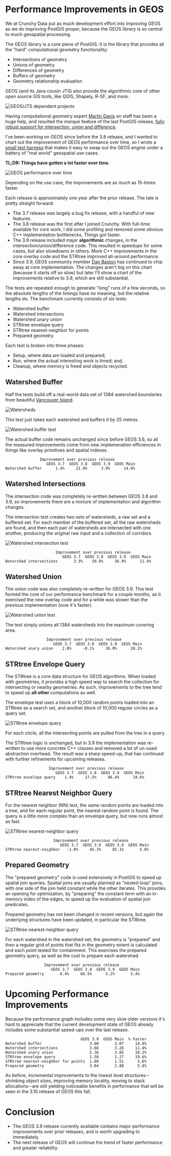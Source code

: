 # Performance Improvements in GEOS

We at Crunchy Data put as much development effort into improving GEOS as we do improving PostGIS proper, because the GEOS library is so central to much geospatial processing. 

The GEOS library is a core piece of PostGIS. It is the library that provides all the "hard" computational geometry functionality:

* Intersections of geometry
* Unions of geometry
* Differences of geometry
* Buffers of geometry
* Geometry relationship evaluation

GEOS (and its Java cousin JTS) also provide the algorithmic core of other open source GIS tools, like QGIS, Shapely, R-SF, and more.

![GEOS/JTS dependent projects](img/geos-jts.png)

Having computational geometry expert [Martin Davis](http://blog.cleverelephant.ca/2019/02/dr-jts-crunchy.html) on staff has been a huge help, and resulted the marque feature of the last PostGIS release, [fully robust support for intersection, union and difference](https://blog.crunchydata.com/blog/waiting-for-postgis-3.1-geos-3.9).

I've been working on GEOS since before the 3.8 release, and I wanted to chart out the improvement of GEOS performance over time, so I wrote a [small test harness](https://github.com/pramsey/geos-performance/) that makes it easy to swap out the GEOS engine under a battery of "real world" geospatial use cases.

**TL;DR: Things have gotten a lot faster over time.**

![GEOS performance over time](img/geos-perf-chart.png)

Depending on the use case, the improvements are as much as 15-times faster.

Each release is approximately one year after the prior release. The tale is pretty straight forward:

* The 3.7 release was largely a bug fix release, with a handful of new features.
* The 3.8 release was the first after I joined Crunchy. With full-time available for core work, I did some profiling and removed some obvious C++ implementation bottlenecks. Things got faster.
* The 3.9 release included major **algorithmic** changes, in the intersection/union/difference code. This resulted in speedups for some cases, but also slowdowns in others. More C++ improvements in the core overlay code and the STRtree improved all-around performance.
* Since 3.9, GEOS community member [Dan Baston](https://github.com/dbaston) has continued to chip away at core implementation. The changes aren't big on this chart (because it starts off so slow) but later I'll show a chart of the improvements relative to 3.9, which are still substantial.

The tests are repeated enough to generate "long" runs of a few seconds, so the absolute lengths of the timings have no meaning, but the relative lengths do. The benchmark currently consists of six tests:

* Watershed buffer
* Watershed intersections
* Watershed unary union
* STRtree envelope query
* STRtree nearest-neighbor for points
* Prepared geometry

Each test is broken into three phases:

* Setup, where data are loaded and prepared;
* Run, where the actual interesting work is timed; and,
* Cleanup, where memory is freed and objects recycled.

## Watershed Buffer

Half the tests build off a real-world data set of 1384 watershed boundaries from beautiful [Vancouver Island](https://www.sfchronicle.com/travel/article/An-outside-guide-to-Vancouver-Island-13726647.php). 

![Watersheds](img/watershed-all.png)

This test just takes each watershed and buffers it by 25 metres.

![Watershed buffer test](img/watershed-buffer.png)

The actual buffer code remains unchanged since before GEOS 3.6, so all the measured improvements come from new implemenation efficiences in things like overlay primitives and spatial indexes.

```
               Improvement over previous release
                  GEOS 3.7  GEOS 3.8  GEOS 3.9  GEOS Main
Watershed buffer      1.4%     21.8%      3.9%      14.8%
```

## Watershed Intersections

The intersection code was completely re-written between GEOS 3.8 and 3.9, so improvements there are a mixture of implementation and algorithm changes.

The intersection test creates two sets of watersheds, a raw set and a buffered set. For each member of the buffered set, all the raw watersheds are found, and then each pair of watersheds are intersected with one another, producing the original raw input and a collection of corridors.

![Watershed intersection test](img/watershed-intersection.png)

```
                      Improvement over previous release
                         GEOS 3.7  GEOS 3.8  GEOS 3.9  GEOS Main
Watershed intersections       3.3%    39.9%     36.9%      11.4%
```

## Watershed Union

The union code was also completely re-written for GEOS 3.9. This test formed the core of our performance benchmark for a couple months, as it exercised the new overlay code and for a while was slower than the previous implementation (now it's faster).

![Watershed union test](img/watershed-union.gif)

The test simply unions all 1384 watersheds into the maximum covering area.

```
                  Improvement over previous release
                     GEOS 3.7  GEOS 3.8  GEOS 3.9  GEOS Main
Watershed unary union    2.0%     -0.1%     36.0%      28.2%
```

## STRtree Envelope Query

The STRtree is a core data structure for GEOS algorithms. When loaded with geometries, it provides a high speed way to search the collection for intersecting or nearby geometries. As such, improvements to the tree tend to speed up **all other** computations as well.

The envelope test uses a block of 10,000 random points loaded into an STRtree as a search set, and another block of 10,000 regular circles as a query set. 

![STRtree envelope query](img/tree-envelope.png)

For each circle, all the intersecting points are pulled from the tree in a query.

The STRtree logic is unchanged, but in 3.9 the implementation was re-written to use more concrete C++ classes and removed a lot of un-used abstraction overhead. The result was a sharp speed-up, that has continued with further refinements for upcoming releases.

```
                   Improvement over previous release
                      GEOS 3.7  GEOS 3.8  GEOS 3.9  GEOS Main
STRtree envelope query    1.4%     27.5%     86.4%      19.6%
```

## STRtree Nearest Neighbor Query

For the nearest neighbor (NN) test, the same random points are loaded into a tree, and for each regular point, the nearest random point is found. The query is a little more complex than an envelope query, but now runs almost as fast.

![STRtree nearest-neighbor query](img/tree-nn.png)

```
                     Improvement over previous release
                        GEOS 3.7  GEOS 3.8  GEOS 3.9  GEOS Main
STRtree nearest-neighbor   -1.0%     45.3%     85.1%       5.6%
```

## Prepared Geometry

The "prepared geometry" code is used extensively in PostGIS to speed up spatial join queries. Spatial joins are usually planned as "nested loop" joins, with one side of the join held constant while the other iterates. This provides an opening for optimization, by "preparing" the constant term with an in-memory index of the edges, to speed up the evaluation of spatial join predicates.

Prepared geometry has not been changed in recent versions, but again the underlying structures have been updated, in particular the STRtree. 

![STRtree nearest-neighbor query](img/prepared.png)

For each watershed in the watershed set, the geometry is "prepared" and then a regular grid of points that fits in the geometry extent is calculated and each point tested for containment. This exercises the prepared geometry query, as well as the cost to prepare each watershed.

```
                 Improvement over previous release
                    GEOS 3.7  GEOS 3.8  GEOS 3.9  GEOS Main
Prepared geometry       0.4%     66.5%      5.2%       5.4%
```

# Upcoming Performance Improvements

Because the performance graph includes some very slow older versions it's hard to appreciate that the current development state of GEOS already includes some substantial speed-ups over the last release.

```
                                 GEOS 3.9  GEOS Main  % Faster
Watershed buffer                     3.60       3.07     14.8%
Watershed intersections              3.68       3.26     11.4%
Watershed unary union                5.36       3.85     28.2%
STRtree envelope query               1.58       1.27     19.6%
STRtree nearest-neighbor for points  1.60       1.51      5.6%
Prepared geometry                    3.04       2.88      5.4%
```

As before, incremental improvements to the lowest level structures--shrinking object sizes, improving memory locality, moving to stack allocations--are still yielding noticeable benefits in performance that will be seen in the 3.10 release of GEOS this fall.

# Conclusion

* The GEOS 3.9 release currently available contains major performance improvements over prior releases, and is worth upgrading to immediately. 
* The next release of GEOS will continue the trend of faster performance and greater reliability.


